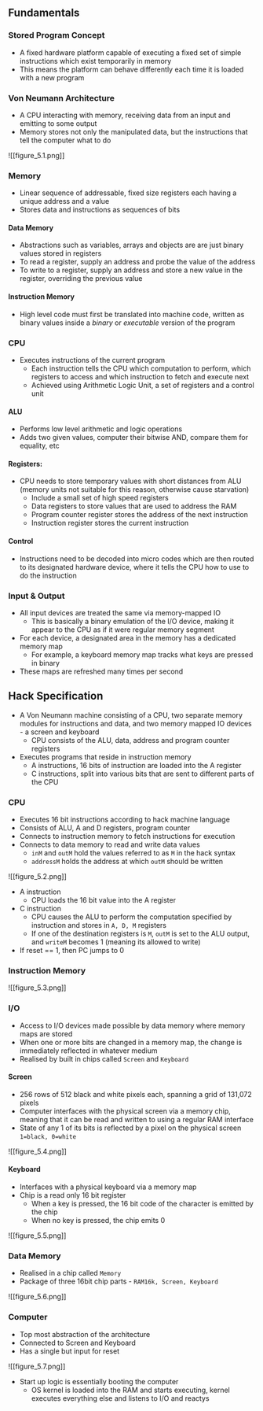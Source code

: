 ## Fundamentals

### Stored Program Concept
- A fixed hardware platform capable of executing a fixed set of simple instructions which exist temporarily in memory
- This means the platform can behave differently each time it is loaded with a new program

### Von Neumann Architecture
- A CPU interacting with memory, receiving data from an input and emitting to some output
- Memory stores not only the manipulated data, but the instructions that tell the computer what to do

![[figure_5.1.png]]

### Memory
- Linear sequence of addressable, fixed size registers each having a unique address and a value
- Stores data and instructions as sequences of bits
#### Data Memory
- Abstractions such as variables, arrays and objects are are just binary values stored in registers
- To read a register, supply an address and probe the value of the address
- To write to a register, supply an address and store a new value in the register, overriding the previous value

#### Instruction Memory
- High level code must first be translated into machine code, written as binary values inside a *binary* or *executable* version of the program

### CPU
- Executes instructions of the current program
	- Each instruction tells the CPU which computation to perform, which registers to access and which instruction to fetch and execute next
	- Achieved using Arithmetic Logic Unit, a set of registers and a control unit

#### ALU
- Performs low level arithmetic and logic operations
- Adds two given values, computer their bitwise AND, compare them for equality, etc

#### Registers:
- CPU needs to store temporary values with short distances from ALU (memory units not suitable for this reason, otherwise cause starvation)
	- Include a small set of high speed registers
	- Data registers to store values that are used to address the RAM
	- Program counter register stores the address of the next instruction
	- Instruction register stores the current instruction

#### Control
- Instructions need to be decoded into micro codes which are then routed to its designated hardware device, where it tells the CPU how to use to do the instruction

### Input & Output
- All input devices are treated the same via memory-mapped IO
	- This is basically a binary emulation of the I/O device, making it appear to the CPU as if it were regular memory segment
- For each device, a designated area in the memory has a dedicated memory map
	- For example, a keyboard memory map tracks what keys are pressed in binary
- These maps are refreshed many times per second

## Hack Specification

- A Von Neumann machine consisting of a CPU, two separate memory modules for instructions and data, and two memory mapped IO devices - a screen and keyboard
	- CPU consists of the ALU, data, address and program counter registers
- Executes programs that reside in instruction memory
	- A instructions, 16 bits of instruction are loaded into the A register
	- C instructions, split into various bits that are sent to different parts of the CPU


### CPU
- Executes 16 bit instructions according to hack machine language
- Consists of ALU, A and D registers, program counter
- Connects to instruction memory to fetch instructions for execution
- Connects to data memory to read and write data values
	- `inM` and `outM` hold the values referred to as `M` in the hack syntax
	- `addressM` holds the address at which `outM` should be written

![[figure_5.2.png]]

- A instruction
	- CPU loads the 16 bit value into the A register
- C instruction
	- CPU causes the ALU to perform the computation specified by instruction and stores in `A, D, M` registers
	- If one of the destination registers is `M`, `outM` is set to the ALU output, and `writeM` becomes 1 (meaning its allowed to write)
- If reset == 1, then PC jumps to 0

### Instruction Memory

![[figure_5.3.png]]

### I/O
- Access to I/O devices made possible by data memory where memory maps are stored
- When one or more bits are changed in a memory map, the change is immediately reflected in whatever medium
- Realised by built in chips called `Screen` and `Keyboard`

#### Screen
- 256 rows of 512 black and white pixels each, spanning a grid of 131,072 pixels
- Computer interfaces with the physical screen via a memory chip, meaning that it can be read and written to using a regular RAM interface
- State of any 1 of its bits is reflected by a pixel on the physical screen `1=black, 0=white`

![[figure_5.4.png]]

#### Keyboard
- Interfaces with a physical keyboard via a memory map
- Chip is a read only 16 bit register
	- When a key is pressed, the 16 bit code of the character is emitted by the chip
	- When no key is pressed, the chip emits 0

![[figure_5.5.png]]

### Data Memory
- Realised in a chip called `Memory`
- Package of three 16bit chip parts - `RAM16k, Screen, Keyboard`

![[figure_5.6.png]]

### Computer
- Top most abstraction of the architecture
- Connected to Screen and Keyboard
- Has a single but input for reset

![[figure_5.7.png]]

- Start up logic is essentially booting the computer
	- OS kernel is loaded into the RAM and starts executing, kernel executes everything else and listens to I/O and reactys